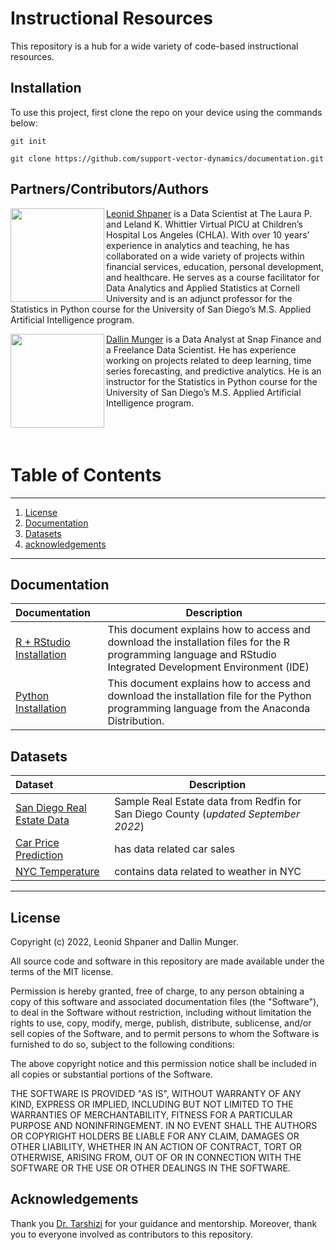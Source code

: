 # Instructional Resources

This repository is a hub for a wide variety of code-based instructional resources.

## Installation

To use this project, first clone the repo on your device using the commands below:

`git init`

`git clone https://github.com/support-vector-dynamics/documentation.git`

## Partners/Contributors/Authors  

<img align="left" width="150" height="150" src="https://github.com/support-vector-dynamics/documentation/blob/main/proimages/shpaner_leonid.jpg?raw=true">

[Leonid Shpaner](https://github.com/lshpaner) is a Data Scientist at The Laura P. and Leland K. Whittier Virtual PICU at Children’s Hospital Los Angeles (CHLA). With over 10 years’ experience in analytics and teaching, he has collaborated on a wide variety of projects within financial services, education, personal development, and healthcare. He serves as a course facilitator for Data Analytics and Applied Statistics at Cornell University and is an adjunct professor for the Statistics in Python course for the University of San Diego’s M.S. Applied Artificial Intelligence program.


<img align="left" width="150" height="150" src="https://github.com/support-vector-dynamics/documentation/blob/main/proimages/munger_dallin.jpg?raw=true">

[Dallin Munger](https://github.com/dmunger27) is a Data Analyst at Snap Finance and a Freelance Data Scientist. He has experience working on projects related to deep learning, time series forecasting, and predictive analytics. He is an instructor for the Statistics in Python course for the University of San Diego’s M.S. Applied Artificial Intelligence program.
&nbsp; &nbsp; &nbsp; &nbsp; &nbsp; &nbsp;
&nbsp; &nbsp; &nbsp; &nbsp; &nbsp; &nbsp;
&nbsp; &nbsp; &nbsp; &nbsp; &nbsp; &nbsp;
</br>
</br>  
</br>  

# Table of Contents
--------
1. [License](#license)  
2. [Documentation](#documentation-table)
3. [Datasets](#datasets)
4. [acknowledgements](#acknowledgements)  
--------

## Documentation

|**Documentation**        |**Description**                                                                                                                                       |
|:------------------------|------------------------------------------------------------------------------------------------------------------------------------------------------|
|[R + RStudio Installation](https://github.com/support-vector-dynamics/instructional_resources/blob/main/documentation/r_rstudio_installation.md)|This document explains how to access and download the installation files for the R  programming language and RStudio Integrated Development Environment (IDE)   
|[Python Installation](https://github.com/support-vector-dynamics/instructional_resources/blob/main/documentation/python_installation.md)|This document explains how to access and download the installation file for the Python programming language from the Anaconda Distribution.                                                                                                                                                                    |                                                                                                                                  |

## Datasets
 
|**Dataset**              |**Description**                                                                                                                                       |
|:------------------------|------------------------------------------------------------------------------------------------------------------------------------------------------|
| [San Diego Real Estate Data](https://github.com/support-vector-dynamics/instructional_resources/blob/main/datasets/redfin_2022_san_diego.csv) | Sample Real Estate data from Redfin for San Diego County (*updated September 2022*)                                                                                                                                      |
| [Car Price Prediction](https://github.com/support-vector-dynamics/instructional_resources/blob/main/datasets/car_price_prediction.csv)  | has data related car sales           |
| [NYC Temperature](https://github.com/support-vector-dynamics/instructional_resources/blob/main/datasets/nyc_temperature.csv) | contains data related to weather in NYC         |  

--------
## License

Copyright (c) 2022, Leonid Shpaner and Dallin Munger.

All source code and software in this repository are made available under the terms of the MIT license.

Permission is hereby granted, free of charge, to any person obtaining a copy of this software and associated documentation files (the "Software"), to deal in the Software without restriction, including without limitation the rights to use, copy, modify, merge, publish, distribute, sublicense, and/or sell copies of the Software, and to permit persons to whom the Software is furnished to do so, subject to the following conditions:

The above copyright notice and this permission notice shall be included in all copies or substantial portions of the Software.

THE SOFTWARE IS PROVIDED "AS IS", WITHOUT WARRANTY OF ANY KIND, EXPRESS OR IMPLIED, INCLUDING BUT NOT LIMITED TO THE WARRANTIES OF MERCHANTABILITY, FITNESS FOR A PARTICULAR PURPOSE AND NONINFRINGEMENT. IN NO EVENT SHALL THE AUTHORS OR COPYRIGHT HOLDERS BE LIABLE FOR ANY CLAIM, DAMAGES OR OTHER LIABILITY, WHETHER IN AN ACTION OF CONTRACT, TORT OR OTHERWISE, ARISING FROM, OUT OF OR IN CONNECTION WITH THE SOFTWARE OR THE USE OR OTHER DEALINGS IN THE SOFTWARE.

## Acknowledgements
Thank you [Dr. Tarshizi](https://github.com/behrang61) for your guidance and mentorship. Moreover, thank you to everyone involved as contributors to this repository.
